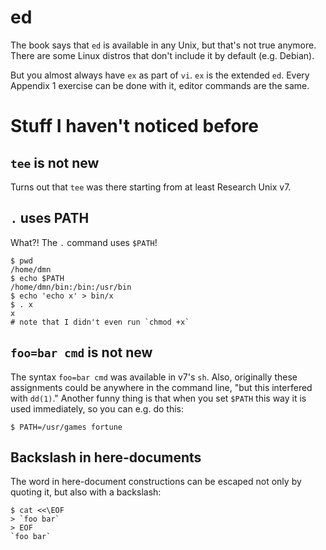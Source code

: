 # ed

The book says that `ed` is available in any Unix, but that's not true anymore.
There are some Linux distros that don't include it by default (e.g. Debian).

But you almost always have `ex` as part of `vi`. `ex` is the extended `ed`.
Every Appendix 1 exercise can be done with it, editor commands are the same.


# Stuff I haven't noticed before

## `tee` is not new

Turns out that `tee` was there starting from at least Research Unix v7.

## `.` uses PATH

What?! The `.` command uses `$PATH`!
```
$ pwd
/home/dmn
$ echo $PATH
/home/dmn/bin:/bin:/usr/bin
$ echo 'echo x' > bin/x
$ . x
x
# note that I didn't even run `chmod +x`
```

## `foo=bar cmd` is not new

The syntax `foo=bar cmd` was available in v7's `sh`. Also, originally these
assignments could be anywhere in the command line, "but this interfered
with `dd(1)`." Another funny thing is that when you set `$PATH` this way
it is used immediately, so you can e.g. do this:
```
$ PATH=/usr/games fortune
```

## Backslash in here-documents

The word in here-document constructions can be escaped not only by quoting it,
but also with a backslash:
```
$ cat <<\EOF
> `foo bar`
> EOF
`foo bar`
```
